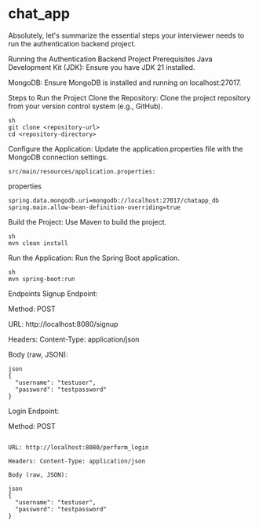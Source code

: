 # chat_app
Absolutely, let's summarize the essential steps your interviewer needs to run the authentication backend project.

Running the Authentication Backend Project
Prerequisites
Java Development Kit (JDK): Ensure you have JDK 21 installed.

MongoDB: Ensure MongoDB is installed and running on localhost:27017.

Steps to Run the Project
Clone the Repository: Clone the project repository from your version control system (e.g., GitHub).
```
sh
git clone <repository-url>
cd <repository-directory>
```
Configure the Application: Update the application.properties file with the MongoDB connection settings.
```
src/main/resources/application.properties:
```
properties
```
spring.data.mongodb.uri=mongodb://localhost:27017/chatapp_db
spring.main.allow-bean-definition-overriding=true
```
Build the Project: Use Maven to build the project.
```
sh
mvn clean install
```
Run the Application: Run the Spring Boot application.

```
sh
mvn spring-boot:run
```
Endpoints
Signup Endpoint:

Method: POST

URL: http://localhost:8080/signup


Headers: Content-Type: application/json

Body (raw, JSON):
```
json
{
  "username": "testuser",
  "password": "testpassword"
}
```
Login Endpoint:

Method: POST
```

URL: http://localhost:8080/perform_login

Headers: Content-Type: application/json
```
```
Body (raw, JSON):

json
{
  "username": "testuser",
  "password": "testpassword"
}
```
